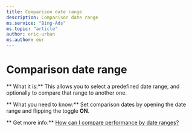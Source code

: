 ```yaml
---
title: Comparison date range
description: Comparison date range
ms.service: "Bing-Ads"
ms.topic: "article"
author: eric-urban
ms.author: eur
---
```


# Comparison date range

**        What it is:**     This allows you to select a predefined date range, and optionally to compare that range to another one.

**    What you need to know:**   Set comparison dates by opening the date range and flipping the toggle **ON**.

**      Get more info:**   [How can I compare performance by date ranges?](../hlp_BA_CONC_POP.md)


